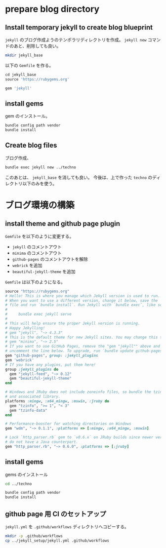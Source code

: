 # prepare blog directory

## Install temporary jekyll to create blog blueprint

`jekyll` のブログ作成ようのテンポラリディレクトリを作成。
`jekyll new` コマンドのあと、削除しても良い。

```bash
mkdir jekyll_base
```

以下の `Gemfile` を作る。

```ruby
cd jekyll_base
source 'https://rubygems.org'

gem 'jekyll'
```

## install gems

gem のインストール。

```bash
bundle config path vendor
bundle install
```

## Create blog files

ブログ作成、

```bash
bundle exec jekyll new ../techno
```

このあとは、 `jekyll_base` を消しても良い。
今後は、上で作った `techno` のディレクトリ以下のみを使う。

# ブログ環境の構築

## install theme and github page plugin

`Gemfile` を以下のように変更する。

- `jekyll` のコメントアウト
- `minima` のコメントアウト
- `github-pages` のコメントアウトを解除
- `webrick` を追加
- `beautiful-jekyll-theme` を追加

`Gemfile` は以下のようになる。

```ruby
source "https://rubygems.org"
# Hello! This is where you manage which Jekyll version is used to run.
# When you want to use a different version, change it below, save the
# file and run `bundle install`. Run Jekyll with `bundle exec`, like so:
#
#     bundle exec jekyll serve
#
# This will help ensure the proper Jekyll version is running.
# Happy Jekylling!
# gem "jekyll", "~> 4.3.3"
# This is the default theme for new Jekyll sites. You may change this to anything you like.
# gem "minima", "~> 2.5"
# If you want to use GitHub Pages, remove the "gem "jekyll"" above and
# uncomment the line below. To upgrade, run `bundle update github-pages`.
gem "github-pages", group: :jekyll_plugins
gem 'webrick'
# If you have any plugins, put them here!
group :jekyll_plugins do
  gem "jekyll-feed", "~> 0.12"
  gem "beautiful-jekyll-theme"
end

# Windows and JRuby does not include zoneinfo files, so bundle the tzinfo-data gem
# and associated library.
platforms :mingw, :x64_mingw, :mswin, :jruby do
  gem "tzinfo", ">= 1", "< 3"
  gem "tzinfo-data"
end

# Performance-booster for watching directories on Windows
gem "wdm", "~> 0.1.1", :platforms => [:mingw, :x64_mingw, :mswin]

# Lock `http_parser.rb` gem to `v0.6.x` on JRuby builds since newer versions of the gem
# do not have a Java counterpart.
gem "http_parser.rb", "~> 0.6.0", :platforms => [:jruby]
```

## install gems

gems のインストール

```bash
cd ../techno

bundle config path vendor
bundle install
```

## github page 用 CI のセットアップ

`jekyll.yml` を `.github/workflows` ディレクトリへコピーする。

```bash
mkdir -p .github/workflows
cp ../jekyll_setup/jekyll.yml .github/workflows
```
